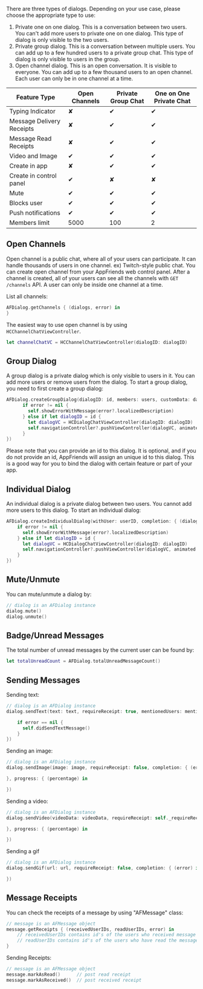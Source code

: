 There are three types of dialogs. Depending on your use case, please choose the appropriate type to use:

1. Private one on one dialog. This is a conversation between two users. You can't add more users to private one on one dialog. This type of dialog is only visible to the two users.
2. Private group dialog. This is a conversation between multiple users. You can add up to a few hundred users to a private group chat. This type of dialog is only visible to users in the group.
3. Open channel dialog. This is an open conversation. It is visible to everyone. You can add up to a few thousand users to an open channel. Each user can only be in one channel at a time.

Feature Type              |    Open Channels    |     Private Group Chat     |     One on One Private Chat
-------------             | -----------------   | ------------------------   | -----------------------------
Typing Indicator          | ✘                   | ✔                          | ✔
Message Delivery Receipts | ✘                   | ✔                          | ✔
Message Read Receipts     | ✘                   | ✔                          | ✔
Video and Image           | ✔                   | ✔                          | ✔
Create in app             | ✘                   | ✔                          | ✔
Create in control panel   | ✔                   | ✘                          | ✘
Mute                      | ✔                   | ✔                          | ✔
Blocks user               | ✔                   | ✔                          | ✔
Push notifications        | ✔                   | ✔                          | ✔
Members limit             | 5000                | 100                        | 2

## Open Channels
Open channel is a public chat, where all of your users can participate. It can handle thousands of users in one channel. ex) Twitch-style public chat.
You can create open channel from your AppFriends web control panel. After a channel is created, all of your users can see all the channels with `GET /channels` API. A user can only be inside one channel at a time.

List all channels:
```swift
AFDialog.getChannels { (dialogs, error) in
}
```

The easiest way to use open channel is by using `HCChannelChatViewController`.
```swift
let channelChatVC = HCChannelChatViewController(dialogID: dialogID)
```

## Group Dialog
A group dialog is a private dialog which is only visible to users in it. You can add more users or remove users from the dialog. To start a group dialog, you need to first create a group dialog:
```swift
AFDialog.createGroupDialog(dialogID: id, members: users, customData: data, pushData: pushData, title: dialogTitle, completion: { (id, error) in
      if error != nil {
        self.showErrorWithMessage(error?.localizedDescription)
      } else if let dialogID = id {
        let dialogVC = HCDialogChatViewController(dialogID: dialogID)
        self.navigationController?.pushViewController(dialogVC, animated: true)
      }
})
```
Please note that you can provide an id to this dialog. It is optional, and if you do not provide an id, AppFriends will assign an unique id to this dialog. This is a good way for you to bind the dialog with certain feature or part of your app.

## Individual Dialog
An individual dialog is a private dialog between two users. You cannot add more users to this dialog. To start an individual dialog:
```swift
AFDialog.createIndividualDialog(withUser: userID, completion: { (dialogID, error) in
    if error != nil {
      self.showErrorWithMessage(error?.localizedDescription)
    } else if let dialogID = id {
      let dialogVC = HCDialogChatViewController(dialogID: dialogID)
      self.navigationController?.pushViewController(dialogVC, animated: true)
    }
})
```

## Mute/Unmute
You can mute/unmute a dialog by:
```swift
// dialog is an AFDialog instance
dialog.mute()
dialog.unmute()
```

## Badge/Unread Messages
The total number of unread messages by the current user can be found by:
```swift
let totalUnreadCount = AFDialog.totalUnreadMessageCount()
```

## Sending Messages
Sending text:
```swift
// dialog is an AFDialog instance
dialog.sendText(text: text, requireReceipt: true, mentionedUsers: mentionedIDs, completion: { (error) in

    if error == nil {
      self.didSendTextMessage()
    }
})
```

Sending an image:
```swift
// dialog is an AFDialog instance
dialog.sendImage(image: image, requireReceipt: false, completion: { (error) in

}, progress: { (percentage) in

})
```

Sending a video:
```swift
// dialog is an AFDialog instance
dialog.sendVideo(videoData: videoData, requireReceipt: self._requireReceipt, completion: { (error) in

}, progress: { (percentage) in

})
```

Sending a gif
```swift
// dialog is an AFDialog instance
dialog.sendGif(url: url, requireReceipt: false, completion: { (error) in

})

```
## Message Receipts
You can check the receipts of a message by using "AFMessage" class:
```swift
// message is an AFMessage object
message.getReceipts { (receivedUserIDs, readUserIDs, error) in
    // receivedUserIDs contains id's of the users who received message
    // readUserIDs contains id's of the users who have read the message
}
```
Sending Receipts:
```swift
// message is an AFMessage object
message.markAsRead()      // post read receipt
message.markAsReceived()  // post received receipt
```

